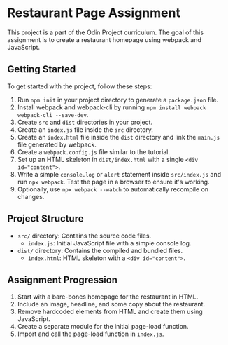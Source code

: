 # Restaurant Page Assignment

This project is a part of the Odin Project curriculum. The goal of this assignment is to create a restaurant homepage using webpack and JavaScript.

## Getting Started

To get started with the project, follow these steps:

1. Run `npm init` in your project directory to generate a `package.json` file.
2. Install webpack and webpack-cli by running `npm install webpack webpack-cli --save-dev`.
3. Create `src` and `dist` directories in your project.
4. Create an `index.js` file inside the `src` directory.
5. Create an `index.html` file inside the `dist` directory and link the `main.js` file generated by webpack.
6. Create a `webpack.config.js` file similar to the tutorial.
7. Set up an HTML skeleton in `dist/index.html` with a single `<div id="content">`.
8. Write a simple `console.log` or `alert` statement inside `src/index.js` and run `npx webpack`. Test the page in a browser to ensure it's working.
9. Optionally, use `npx webpack --watch` to automatically recompile on changes.

## Project Structure

- `src/` directory: Contains the source code files.
  - `index.js`: Initial JavaScript file with a simple console log.
- `dist/` directory: Contains the compiled and bundled files.
  - `index.html`: HTML skeleton with a `<div id="content">`.

## Assignment Progression

1. Start with a bare-bones homepage for the restaurant in HTML.
2. Include an image, headline, and some copy about the restaurant.
3. Remove hardcoded elements from HTML and create them using JavaScript.
4. Create a separate module for the initial page-load function.
5. Import and call the page-load function in `index.js`.
